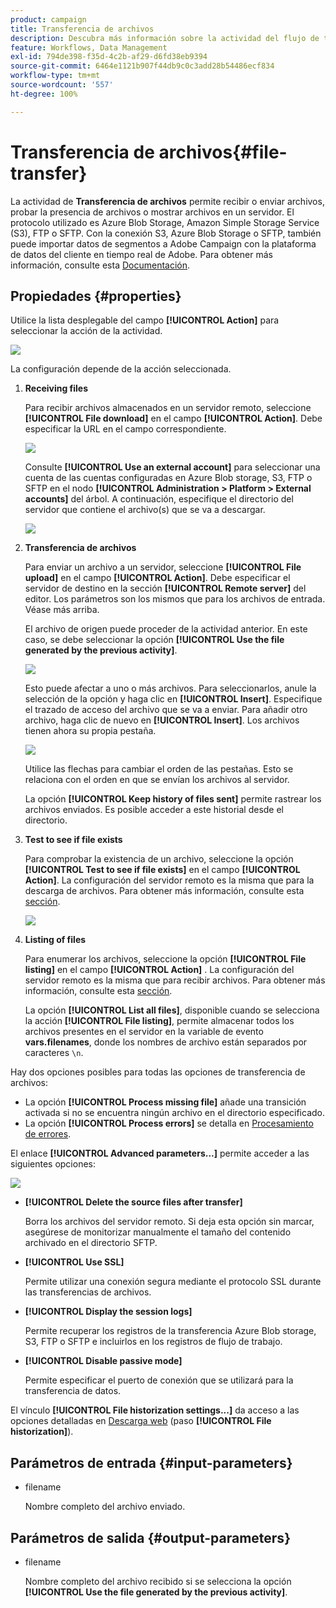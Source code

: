 ```yaml
---
product: campaign
title: Transferencia de archivos
description: Descubra más información sobre la actividad del flujo de trabajo Transferencia de archivos
feature: Workflows, Data Management
exl-id: 794de398-f35d-4c2b-af29-d6fd38eb9394
source-git-commit: 6464e1121b907f44db9c0c3add28b54486ecf834
workflow-type: tm+mt
source-wordcount: '557'
ht-degree: 100%

---
```


# Transferencia de archivos{#file-transfer}

La actividad de **Transferencia de archivos** permite recibir o enviar archivos, probar la presencia de archivos o mostrar archivos en un servidor. El protocolo utilizado es Azure Blob Storage, Amazon Simple Storage Service (S3), FTP o SFTP.
Con la conexión S3, Azure Blob Storage o SFTP, también puede importar datos de segmentos a Adobe Campaign con la plataforma de datos del cliente en tiempo real de Adobe. Para obtener más información, consulte esta [Documentación](https://experienceleague.adobe.com/docs/experience-platform/destinations/catalog/email-marketing/adobe-campaign.html?lang=es#catalog).

## Propiedades {#properties}

Utilice la lista desplegable del campo **[!UICONTROL Action]** para seleccionar la acción de la actividad.

![](assets/file_transfert_action.png)

La configuración depende de la acción seleccionada.

1. **Receiving files**

   Para recibir archivos almacenados en un servidor remoto, seleccione **[!UICONTROL File download]** en el campo **[!UICONTROL Action]**. Debe especificar la URL en el campo correspondiente.

   ![](assets/file_transfert_edit.png)

   Consulte **[!UICONTROL Use an external account]** para seleccionar una cuenta de las cuentas configuradas en Azure Blob storage, S3, FTP o SFTP en el nodo **[!UICONTROL Administration > Platform > External accounts]** del árbol. A continuación, especifique el directorio del servidor que contiene el archivo(s) que se va a descargar.

   ![](assets/file_transfert_edit_external.png)

1. **Transferencia de archivos**

   Para enviar un archivo a un servidor, seleccione **[!UICONTROL File upload]** en el campo **[!UICONTROL Action]**. Debe especificar el servidor de destino en la sección **[!UICONTROL Remote server]** del editor. Los parámetros son los mismos que para los archivos de entrada. Véase más arriba.

   El archivo de origen puede proceder de la actividad anterior. En este caso, se debe seleccionar la opción **[!UICONTROL Use the file generated by the previous activity]**.

   ![](assets/file_transfert_edit_send.png)

   Esto puede afectar a uno o más archivos. Para seleccionarlos, anule la selección de la opción y haga clic en **[!UICONTROL Insert]**. Especifique el trazado de acceso del archivo que se va a enviar. Para añadir otro archivo, haga clic de nuevo en **[!UICONTROL Insert]**. Los archivos tienen ahora su propia pestaña.

   ![](assets/file_transfert_source.png)

   Utilice las flechas para cambiar el orden de las pestañas. Esto se relaciona con el orden en que se envían los archivos al servidor.

   La opción **[!UICONTROL Keep history of files sent]** permite rastrear los archivos enviados. Es posible acceder a este historial desde el directorio.

1. **Test to see if file exists**

   Para comprobar la existencia de un archivo, seleccione la opción **[!UICONTROL Test to see if file exists]** en el campo **[!UICONTROL Action]**. La configuración del servidor remoto es la misma que para la descarga de archivos. Para obtener más información, consulte esta [sección](#properties).

   ![](assets/file_transfert_edit_test.png)

1. **Listing of files**

   Para enumerar los archivos, seleccione la opción **[!UICONTROL File listing]** en el campo **[!UICONTROL Action]** . La configuración del servidor remoto es la misma que para recibir archivos. Para obtener más información, consulte esta [sección](#properties).

   La opción **[!UICONTROL List all files]**, disponible cuando se selecciona la acción **[!UICONTROL File listing]**, permite almacenar todos los archivos presentes en el servidor en la variable de evento **vars.filenames**, donde los nombres de archivo están separados por caracteres `\n`.

Hay dos opciones posibles para todas las opciones de transferencia de archivos:

* La opción **[!UICONTROL Process missing file]** añade una transición activada si no se encuentra ningún archivo en el directorio especificado.
* La opción **[!UICONTROL Process errors]** se detalla en [Procesamiento de errores](monitor-workflow-execution.md#processing-errors).

El enlace **[!UICONTROL Advanced parameters...]** permite acceder a las siguientes opciones:

![](assets/file_transfert_advanced.png)

* **[!UICONTROL Delete the source files after transfer]**

  Borra los archivos del servidor remoto. Si deja esta opción sin marcar, asegúrese de monitorizar manualmente el tamaño del contenido archivado en el directorio SFTP.

* **[!UICONTROL Use SSL]**

  Permite utilizar una conexión segura mediante el protocolo SSL durante las transferencias de archivos.

* **[!UICONTROL Display the session logs]**

  Permite recuperar los registros de la transferencia Azure Blob storage, S3, FTP o SFTP e incluirlos en los registros de flujo de trabajo.

* **[!UICONTROL Disable passive mode]**

  Permite especificar el puerto de conexión que se utilizará para la transferencia de datos.

El vínculo **[!UICONTROL File historization settings...]** da acceso a las opciones detalladas en [ Descarga web](web-download.md) (paso **[!UICONTROL File historization]**).

## Parámetros de entrada {#input-parameters}

* filename

  Nombre completo del archivo enviado.

## Parámetros de salida {#output-parameters}

* filename

  Nombre completo del archivo recibido si se selecciona la opción **[!UICONTROL Use the file generated by the previous activity]**.

